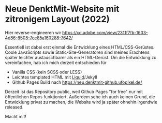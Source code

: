 # Neue DenktMit-Website mit zitronigem Layout (2022)

Hier reverse-engineeren wir https://xd.adobe.com/view/2311f7fb-1633-4d86-8508-7ec85a160288-7642/

Essentiell ist dabei erst einmal die Entwicklung eines HTML/CSS-Gerüstes. Coole JavaScripts sowie
Static-Site-Generatoren sind meines Erachtens später leichter austauschbarer als ein HTML-Gerüst.
Um die Entwicklung zu vereinfachen, hab ich mich derzeit entschieden für

* Vanilla CSS (kein SCSS oder LESS)
* Leichtes templated HTML mit [Liquid](https://shopify.github.io/liquid/)/Jekyll
* Github Pages Build nach https://neu.denktmit-github.ufopixel.de/

Derzeit ist das Repository public, weil Github Pages "for free" nur mit öffentlichen Repos
funktioniert. Außerdem sehe ich auch keinen Grund, die Entwicklung privat zu machen, die Website
wird ja später ohnehin irgendwie released.

Macht mit!


